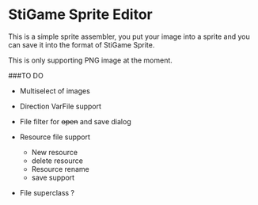 StiGame Sprite Editor
========

This is a simple sprite assembler, you put your image into a sprite and you can save it into the format of StiGame Sprite.

This is only supporting PNG image at the moment.

###TO DO

 - Multiselect of images
 
 - Direction VarFile support
 
 - File filter for ~~open~~ and save dialog
 
 - Resource file support
    - New resource
    - delete resource
    - Resource rename
    - save support
 
 - File superclass ?
 
